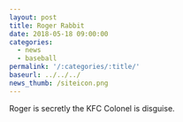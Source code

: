 ```yaml
---
layout: post
title: Roger Rabbit
date: 2018-05-18 09:00:00
categories:
  - news
  - baseball
permalink: '/:categories/:title/'
baseurl: ../../../
news_thumb: /siteicon.png
---
```


Roger is secretly the KFC Colonel is disguise.